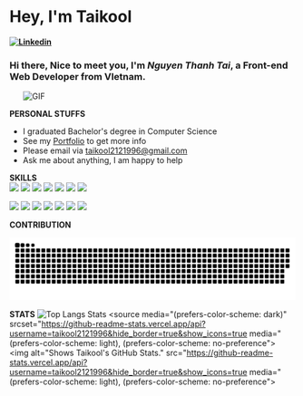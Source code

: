 # Hey, I'm Taikool

**[![Linkedin](https://img.shields.io/badge/-taikool2121996-222222?style=flat-square&logo=Linkedin&logoColor=white&link=https://www.linkedin.com/in/taikool2121996/)](https://www.linkedin.com/in/taikool2121996/)**


### Hi there, Nice to meet you, I'm *Nguyen Thanh Tai*, a **Front-end Web Developer** from VIetnam.
  <img align="right" width="480" alt="GIF" src="https://user-images.githubusercontent.com/72439970/234464603-fd87506c-8b36-4db8-9a9f-7da38a9c95df.gif" />
<br/>
  
**PERSONAL STUFFS**
- I graduated Bachelor's degree in Computer Science
- See my [Portfolio](https://taikool.cloud/) to get more info
- Please email via taikool2121996@gmail.com
- Ask me about anything, I am happy to help

**SKILLS**  
<code><img height="30" src="https://user-images.githubusercontent.com/72439970/234466550-ae1eca89-66ff-4856-bf7a-9e978d19dc44.png"></code>
<code><img height="30" src="https://user-images.githubusercontent.com/72439970/234466727-482e995e-07ba-479f-8f44-821b398fef5c.png"></code>
<code><img height="25" src="https://user-images.githubusercontent.com/72439970/234468036-b78462f3-a987-4277-8d60-5f7786edd34c.png"></code>
<code><img height="25" src="https://user-images.githubusercontent.com/72439970/234468389-55c4f9b1-b174-47a5-9cf7-6dabb6ad7576.png"></code>
<code><img height="30" src="https://user-images.githubusercontent.com/72439970/234468601-fabb1bd4-3860-4941-8c78-3564f09a26ea.png"></code>
<code><img height="25" src="https://user-images.githubusercontent.com/72439970/234466864-4bceddf7-7d6c-4245-91fe-da007900120c.png"></code>
<code><img height="25" src="https://user-images.githubusercontent.com/72439970/234468809-3da06e80-409f-4a0b-baef-1fca69cad7b0.png"></code>


<code><img height="30" src="https://user-images.githubusercontent.com/72439970/234468999-279c619e-1d69-46e1-a7b1-f36a7937a666.png"></code>
<code><img height="25" src="https://user-images.githubusercontent.com/72439970/234469111-299e4d0a-205d-466b-aa93-1b5ea90e8167.png"></code>
<code><img height="25" src="https://user-images.githubusercontent.com/72439970/234469457-044924c8-6479-4937-baf3-85734f7eb854.png"></code>
<code><img height="25" src="https://user-images.githubusercontent.com/72439970/234469643-19dc378f-3cee-472b-8984-d2ebf98d778f.png"></code>
<code><img height="25" src="https://user-images.githubusercontent.com/72439970/234469776-8ff4b9da-a291-4cfe-804f-a4b17421d006.png"></code>
<code><img height="22" src="https://user-images.githubusercontent.com/72439970/234467758-dd33f3b9-f98c-414f-bf9a-3e20b71a5dcf.png"></code>
<code><img height="28" src="https://user-images.githubusercontent.com/72439970/234470457-bf5393cf-f281-4caa-b9f5-a526871542c2.png"></code>

**CONTRIBUTION**
<div align="center">
  <picture>
    <source srcset="./assets/github-contribution-grid-snake.svg" media="(prefers-color-scheme: light), (prefers-color-scheme: no-preference)">
    <source srcset="./assets/github-contribution-grid-snake-dark.svg" media="(prefers-color-scheme: dark)">
    <img src="./assets/github-contribution-grid-snake.svg" alt="Github contribution grid snake animation">
  </picture>
</div>

**STATS**
<picture>
  <source srcset="https://github-readme-stats.vercel.app/api/top-langs/?username=taikool2121996&layout=donut&hide_border=true" media="(prefers-color-scheme: light), (prefers-color-scheme: no-preference)">
  <source srcset="https://github-readme-stats.vercel.app/api/top-langs/?username=taikool2121996&layout=donut&hide_border=true&theme=onedark" media="(prefers-color-scheme: dark)">
  <img src="https://github-readme-stats.vercel.app/api/top-langs/?username=taikool2121996&layout=donut&hide_border=true&theme=onedark" alt="Top Langs Stats">
</picture>
<picture>
  <source media="(prefers-color-scheme: dark)" srcset="https://github-readme-stats.vercel.app/api?username=taikool2121996&hide_border=true&show_icons=true media="(prefers-color-scheme: light), (prefers-color-scheme: no-preference">
  <img alt="Shows Taikool's GitHub Stats." src="https://github-readme-stats.vercel.app/api?username=taikool2121996&hide_border=true&show_icons=true media="(prefers-color-scheme: light), (prefers-color-scheme: no-preference">
</picture>
